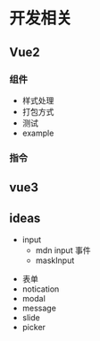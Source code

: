 # 开发相关

## Vue2

### 组件

- 样式处理
- 打包方式
- 测试
- example

### 指令

## vue3

## ideas

- input
  - mdn input 事件
  - maskInput

* 表单
* notication
* modal
* message
* slide
* picker
